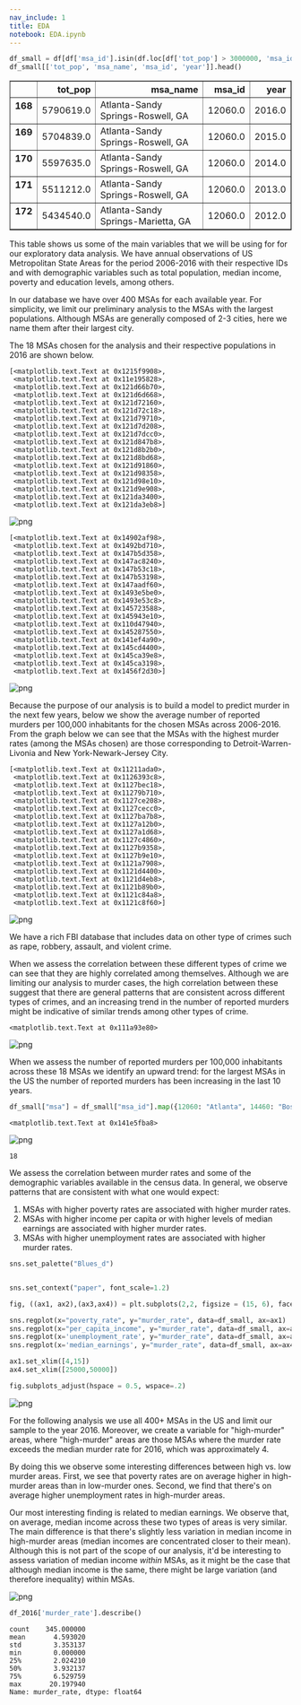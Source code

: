 ```yaml
---
nav_include: 1
title: EDA
notebook: EDA.ipynb
---
```















```python
df_small = df[df['msa_id'].isin(df.loc[df['tot_pop'] > 3000000, 'msa_id'])]
df_small[['tot_pop', 'msa_name', 'msa_id', 'year']].head()

```





<div>
<style>
    .dataframe thead tr:only-child th {
        text-align: right;
    }

    .dataframe thead th {
        text-align: left;
    }

    .dataframe tbody tr th {
        vertical-align: top;
    }
</style>
<table border="1" class="dataframe">
  <thead>
    <tr style="text-align: right;">
      <th></th>
      <th>tot_pop</th>
      <th>msa_name</th>
      <th>msa_id</th>
      <th>year</th>
    </tr>
  </thead>
  <tbody>
    <tr>
      <th>168</th>
      <td>5790619.0</td>
      <td>Atlanta-Sandy Springs-Roswell, GA</td>
      <td>12060.0</td>
      <td>2016.0</td>
    </tr>
    <tr>
      <th>169</th>
      <td>5704839.0</td>
      <td>Atlanta-Sandy Springs-Roswell, GA</td>
      <td>12060.0</td>
      <td>2015.0</td>
    </tr>
    <tr>
      <th>170</th>
      <td>5597635.0</td>
      <td>Atlanta-Sandy Springs-Roswell, GA</td>
      <td>12060.0</td>
      <td>2014.0</td>
    </tr>
    <tr>
      <th>171</th>
      <td>5511212.0</td>
      <td>Atlanta-Sandy Springs-Roswell, GA</td>
      <td>12060.0</td>
      <td>2013.0</td>
    </tr>
    <tr>
      <th>172</th>
      <td>5434540.0</td>
      <td>Atlanta-Sandy Springs-Marietta, GA</td>
      <td>12060.0</td>
      <td>2012.0</td>
    </tr>
  </tbody>
</table>
</div>



This table shows us some of the main variables that we will be using for for our exploratory data analysis. We have annual observations of US Metropolitan State Areas for the period 2006-2016 with their respective IDs and with demographic variables such as total population, median income, poverty and education levels, among others. 









In our database we have over 400 MSAs for each available year. For simplicity, we limit our preliminary analysis to the MSAs with the largest populations. Although MSAs are generally composed of 2-3 cities, here we name them after their largest city. 

The 18 MSAs chosen for the analysis and their respective populations in 2016 are shown below. 








    [<matplotlib.text.Text at 0x1215f9908>,
     <matplotlib.text.Text at 0x11e195828>,
     <matplotlib.text.Text at 0x121d66b70>,
     <matplotlib.text.Text at 0x121d6d668>,
     <matplotlib.text.Text at 0x121d72160>,
     <matplotlib.text.Text at 0x121d72c18>,
     <matplotlib.text.Text at 0x121d79710>,
     <matplotlib.text.Text at 0x121d7d208>,
     <matplotlib.text.Text at 0x121d7dcc0>,
     <matplotlib.text.Text at 0x121d847b8>,
     <matplotlib.text.Text at 0x121d8b2b0>,
     <matplotlib.text.Text at 0x121d8bd68>,
     <matplotlib.text.Text at 0x121d91860>,
     <matplotlib.text.Text at 0x121d98358>,
     <matplotlib.text.Text at 0x121d98e10>,
     <matplotlib.text.Text at 0x121d9e908>,
     <matplotlib.text.Text at 0x121da3400>,
     <matplotlib.text.Text at 0x121da3eb8>]




![png](EDA_files/EDA_8_1.png)





















    [<matplotlib.text.Text at 0x14902af98>,
     <matplotlib.text.Text at 0x1492bd710>,
     <matplotlib.text.Text at 0x147b5d358>,
     <matplotlib.text.Text at 0x147ac8240>,
     <matplotlib.text.Text at 0x147b53c18>,
     <matplotlib.text.Text at 0x147b53198>,
     <matplotlib.text.Text at 0x147aadf60>,
     <matplotlib.text.Text at 0x1493e5be0>,
     <matplotlib.text.Text at 0x1493e53c8>,
     <matplotlib.text.Text at 0x145723588>,
     <matplotlib.text.Text at 0x145943e10>,
     <matplotlib.text.Text at 0x110d47940>,
     <matplotlib.text.Text at 0x145287550>,
     <matplotlib.text.Text at 0x141ef4a90>,
     <matplotlib.text.Text at 0x145cd4400>,
     <matplotlib.text.Text at 0x145ca39e8>,
     <matplotlib.text.Text at 0x145ca3198>,
     <matplotlib.text.Text at 0x1456f2d30>]




![png](EDA_files/EDA_12_1.png)


Because the purpose of our analysis is to build a model to predict murder in the next few years, below we show the average number of reported murders per 100,000 inhabitants for the chosen MSAs across 2006-2016. From the graph below we can see that the MSAs with the highest murder rates (among the MSAs chosen) are those corresponding to Detroit-Warren-Livonia and New York-Newark-Jersey City. 








    [<matplotlib.text.Text at 0x11211ada0>,
     <matplotlib.text.Text at 0x1126393c8>,
     <matplotlib.text.Text at 0x1127bec18>,
     <matplotlib.text.Text at 0x11279b710>,
     <matplotlib.text.Text at 0x1127ce208>,
     <matplotlib.text.Text at 0x1127cecc0>,
     <matplotlib.text.Text at 0x1127ba7b8>,
     <matplotlib.text.Text at 0x1127a12b0>,
     <matplotlib.text.Text at 0x1127a1d68>,
     <matplotlib.text.Text at 0x1127c4860>,
     <matplotlib.text.Text at 0x1127b9358>,
     <matplotlib.text.Text at 0x1127b9e10>,
     <matplotlib.text.Text at 0x1121a7908>,
     <matplotlib.text.Text at 0x1121d4400>,
     <matplotlib.text.Text at 0x1121d4eb8>,
     <matplotlib.text.Text at 0x1121b89b0>,
     <matplotlib.text.Text at 0x1121c84a8>,
     <matplotlib.text.Text at 0x1121c8f60>]




![png](EDA_files/EDA_14_1.png)






We have a rich FBI database that includes data on other type of crimes such as rape, robbery, assault, and violent crime.

When we assess the correlation between these different types of crime we can see that they are highly correlated among themselves. Although we are limiting our analysis to murder cases, the high correlation between these  suggest that there are general patterns that are consistent across different types of crimes, and an increasing trend in the number of reported murders might be indicative of similar trends among other types of crime. 








    <matplotlib.text.Text at 0x111a93e80>




![png](EDA_files/EDA_17_1.png)






When we assess the number of reported murders per 100,000 inhabitants across these 18 MSAs we identify an upward trend: for the largest MSAs in the US the number of reported murders has been increasing in the last 10 years. 



```python
df_small["msa"] = df_small["msa_id"].map({12060: "Atlanta", 14460: "Boston", 16980: "Chicago", 19100: "Dallas", 19820: "Detroit", 26420: "Houston", 31100: "Los Angeles", 33100: "Miami", 33460: "Minneapolis", 35620: "New York", 37980: "Philadelphia", 38060: "Phoenix", 40140: "Riverside", 41740: "San Diego", 41860: "San Francisco", 42660: "Seattle", 45300: "Tampa", 47900:"Washington"})


```









    <matplotlib.text.Text at 0x141e5fba8>




![png](EDA_files/EDA_21_1.png)









    18







We assess the correlation between murder rates and some of the demographic variables available in the census data. In general, we observe patterns that are consistent with what one would expect:

1. MSAs with higher poverty rates are associated with higher murder rates.
2. MSAs with higher income per capita or with higher levels of median earnings are associated with higher murder rates. 
3. MSAs with higher unemployment rates are associated with higher murder rates. 



```python
sns.set_palette("Blues_d")


sns.set_context("paper", font_scale=1.2)                                                  

fig, ((ax1, ax2),(ax3,ax4)) = plt.subplots(2,2, figsize = (15, 6), facecolor = 'w', edgecolor = 'k', sharey = False)

sns.regplot(x="poverty_rate", y="murder_rate", data=df_small, ax=ax1)
sns.regplot(x="per_capita_income", y="murder_rate", data=df_small, ax=ax2)
sns.regplot(x='unemployment_rate', y="murder_rate", data=df_small, ax=ax3)
sns.regplot(x='median_earnings', y="murder_rate", data=df_small, ax=ax4)

ax1.set_xlim([4,15]) 
ax4.set_xlim([25000,50000]) 

fig.subplots_adjust(hspace = 0.5, wspace=.2)


```



![png](EDA_files/EDA_25_0.png)


For the following analysis we use all 400+ MSAs in the US and limit our sample to the year 2016. Moreover, we create a variable for "high-murder" areas, where "high-murder" areas are those MSAs where the murder rate exceeds the median murder rate for 2016, which was approximately 4. 

By doing this we observe some interesting differences between high vs. low murder areas. First, we see that poverty rates are on average higher in high-murder areas than in low-murder ones. Second, we find that there's on average higher unemployment rates in high-murder areas. 

Our most interesting finding is related to median earnings. We observe that, on average, median income across these two types of areas is very similar. The main difference is that there's slightly less variation in median income in high-murder areas (median incomes are concentrated closer to their mean). Although this is not part of the scope of our analysis, it'd be interesting to assess variation of median income *within* MSAs, as it might be the case that although median income is the same, there might be large variation (and therefore inequality) within MSAs. 







![png](EDA_files/EDA_27_0.png)




```python
df_2016['murder_rate'].describe()

```





    count    345.000000
    mean       4.593020
    std        3.353137
    min        0.000000
    25%        2.024210
    50%        3.932137
    75%        6.529759
    max       20.197940
    Name: murder_rate, dtype: float64


